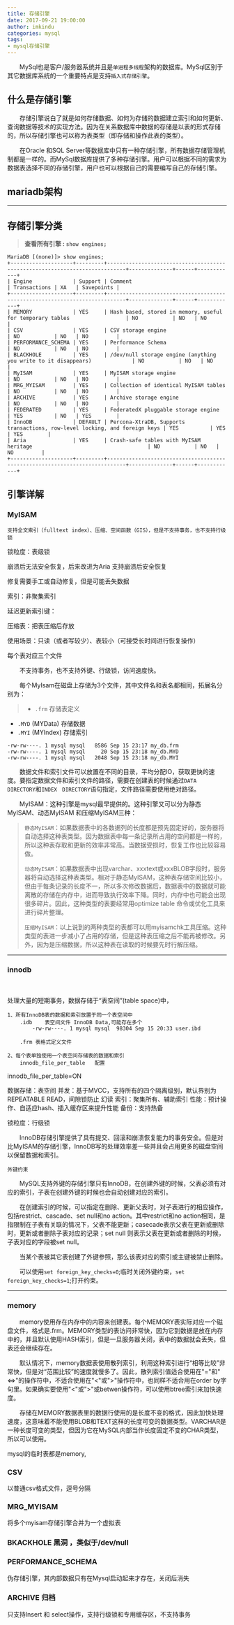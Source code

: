 ```yaml
---
title: 存储引擎
date: 2017-09-21 19:00:00
author: imkindu
categories: mysql
tags:
- mysql存储引擎
---
```


　　MySql也是客户/服务器系统并且是`单进程多线程`架构的数据库。MySql区别于其它数据库系统的一个重要特点是支持`插入式存储引擎`。

<!--more-->


## 什么是存储引擎

　　存储引擎说白了就是如何存储数据、如何为存储的数据建立索引和如何更新、查询数据等技术的实现方法。因为在关系数据库中数据的存储是以表的形式存储的，所以存储引擎也可以称为表类型（即存储和操作此表的类型）。

　　在Oracle 和SQL Server等数据库中只有一种存储引擎，所有数据存储管理机制都是一样的。而MySql数据库提供了多种存储引擎。用户可以根据不同的需求为数据表选择不同的存储引擎，用户也可以根据自己的需要编写自己的存储引擎。



## mariadb架构




---

## 存储引擎分类




> **查看所有引擎 : `show engines;`**


```
MariaDB [(none)]> show engines;
+--------------------+---------+----------------------------------------------------------------------------+--------------+------+------------+
| Engine             | Support | Comment                                                                    | Transactions | XA   | Savepoints |
+--------------------+---------+----------------------------------------------------------------------------+--------------+------+------------+
| MEMORY             | YES     | Hash based, stored in memory, useful for temporary tables                  | NO           | NO   | NO         |
| CSV                | YES     | CSV storage engine                                                         | NO           | NO   | NO         |
| PERFORMANCE_SCHEMA | YES     | Performance Schema                                                         | NO           | NO   | NO         |
| BLACKHOLE          | YES     | /dev/null storage engine (anything you write to it disappears)             | NO           | NO   | NO         |
| MyISAM             | YES     | MyISAM storage engine                                                      | NO           | NO   | NO         |
| MRG_MYISAM         | YES     | Collection of identical MyISAM tables                                      | NO           | NO   | NO         |
| ARCHIVE            | YES     | Archive storage engine                                                     | NO           | NO   | NO         |
| FEDERATED          | YES     | FederatedX pluggable storage engine                                        | YES          | NO   | YES        |
| InnoDB             | DEFAULT | Percona-XtraDB, Supports transactions, row-level locking, and foreign keys | YES          | YES  | YES        |
| Aria               | YES     | Crash-safe tables with MyISAM heritage                                     | NO           | NO   | NO         |
+--------------------+---------+----------------------------------------------------------------------------+--------------+------+------------+
```


## 引擎详解



### MyISAM



	支持全文索引（fulltext index）、压缩、空间函数（GIS），但是不支持事务，也不支持行级锁


锁粒度：表级锁


崩溃后无法安全恢复，后来改进为Aria 支持崩溃后安全恢复

修复需要手工或自动修复，但是可能丢失数据

索引：非聚集索引

延迟更新索引键：

压缩表：把表压缩后存放



使用场景：只读（或者写较少）、表较小（可接受长时间进行恢复操作）


每个表对应三个文件









　　不支持事务，也不支持外键、行级锁，访问速度快。

　　每个MyIsam在磁盘上存储为3个文件，其中文件名和表名都相同，拓展名分别为：

>- `.frm` 	存储表定义
- `.MYD` (MYData) 		存储数据
- `.MYI` (MYIndex) 	存储索引


```
-rw-rw----. 1 mysql mysql   8586 Sep 15 23:17 my_db.frm
-rw-rw----. 1 mysql mysql     20 Sep 15 23:18 my_db.MYD
-rw-rw----. 1 mysql mysql   2048 Sep 15 23:18 my_db.MYI
```

　　数据文件和索引文件可以放置在不同的目录，平均分配IO，获取更快的速度。要指定数据文件和索引文件的路径，需要在创建表的时候通过`DATA　DIRECTORY`和`INDEX　DIRECTORY`语句指定，文件路径需要使用绝对路径。


　　MyISAM：这种引擎是mysql最早提供的。这种引擎又可以分为静态MyISAM、动态MyISAM 和压缩MyISAM三种：


> `静态MyISAM`：如果数据表中的各数据列的长度都是预先固定好的，服务器将自动选择这种表类型。因为数据表中每一条记录所占用的空间都是一样的，所以这种表存取和更新的效率非常高。当数据受损时，恢复工作也比较容易做。
>
> `动态MyISAM`：如果数据表中出现varchar、xxxtext或xxxBLOB字段时，服务器将自动选择这种表类型。相对于静态MyISAM，这种表存储空间比较小，但由于每条记录的长度不一，所以多次修改数据后，数据表中的数据就可能离散的存储在内存中，进而导致执行效率下降。同时，内存中也可能会出现很多碎片。因此，这种类型的表要经常用optimize table 命令或优化工具来进行碎片整理。
>
>`压缩MyISAM`：以上说到的两种类型的表都可以用myisamchk工具压缩。这种类型的表进一步减小了占用的存储，但是这种表压缩之后不能再被修改。另外，因为是压缩数据，所以这种表在读取的时候要先时行解压缩。

---

### innodb

　　

处理大量的短期事务，数据存储于“表空间”(table space)中，

	1、所有InnoDB表的数据和索引放置于同一个表空间中
		.idb 	表空间文件 InnoDB Data,可能存在多个
			-rw-rw----. 1 mysql mysql  98304 Sep 15 20:33 user.ibd

		.frm 表格式定义文件

	2、每个表单独使用一个表空间存储表的数据和索引
		innodb_file_per_table 	配置

innodb_file_per_table=ON



数据存储：表空间
并发：基于MVCC，支持所有的四个隔离级别，默认界别为REPEATABLE READ，间隙锁防止 幻读
索引：聚集所有、辅助索引
性能：预计操作、自适应hash、插入缓存区来提升性能
备份：支持热备

锁粒度：行级锁



　　InnoDB存储引擎提供了具有提交、回滚和崩溃恢复能力的事务安全。但是对比MyISAM的存储引擎，InnoDB写的处理效率差一些并且会占用更多的磁盘空间以保留数据和索引。

`外键约束`

　　MySQL支持外键的存储引擎只有InnoDB，在创建外键的时候，父表必须有对应的索引，子表在创建外键的时候也会自动创建对应的索引。

　　在创建索引的时候，可以指定在删除、更新父表时，对子表进行的相应操作，包括restrict、cascade、set null和no action。其中restrict和no action相同，是指限制在子表有关联的情况下，父表不能更新；casecade表示父表在更新或删除时，更新或者删除子表对应的记录；set null 则表示父表在更新或者删除的时候，子表对应的字段被set null。

　　当某个表被其它表创建了外键参照，那么该表对应的索引或主键被禁止删除。

　　可以使用`set foreign_key_checks=0`;临时关闭外键约束，`set foreign_key_checks=1`;打开约束。

---

### memory


　　memory使用存在内存中的内容来创建表。每个MEMORY表实际对应一个磁盘文件，格式是.frm。MEMORY类型的表访问非常快，因为它到数据是放在内存中的，并且默认使用HASH索引，但是一旦服务器关闭，表中的数据就会丢失，但表还会继续存在。

　　默认情况下，memory数据表使用散列索引，利用这种索引进行“相等比较”非常快，但是对“范围比较”的速度就慢多了。因此，散列索引值适合使用在"="和"<=>"的操作符中，不适合使用在"<"或">"操作符中，也同样不适合用在order by字句里。如果确实要使用"<"或">"或betwen操作符，可以使用btree索引来加快速度。

　　存储在MEMORY数据表里的数据行使用的是长度不变的格式，因此加快处理速度，这意味着不能使用BLOB和TEXT这样的长度可变的数据类型。VARCHAR是一种长度可变的类型，但因为它在MySQL内部当作长度固定不变的CHAR类型，所以可以使用。


mysql的临时表都是memory,

### CSV

以普通csv格式文件，逗号分隔




### MRG_MYISAM

将多个myisam存储引擎合并为一个虚拟表


### BKACKHOLE 	黑洞 ，类似于/dev/null


### PERFORMANCE_SCHEMA

伪存储引擎，其内部数据只有在Mysql启动起来才存在，关闭后消失


### ARCHIVE 归档

只支持Insert 和 select操作，支持行级锁和专用缓存区，不支持事务



